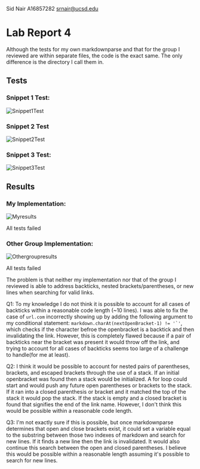 Sid Nair A16857282 srnair@ucsd.edu

# Lab Report 4

Although the tests for my own markdownparse and that for the group I reviewed are within separate files, the code is the exact same. The only difference is the directory I call them in.

## Tests

### Snippet 1 Test:

![Snippet1Test](https://i.gyazo.com/dda181b0178bfd6080bcc963d9bc2d08.png)


### Snippet 2 Test

![Snippet2Test](https://i.gyazo.com/f846b8f462f6c5a9dbe21b120c6c9ddc.png)


### Snippet 3 Test:

![Snippet3Test](https://i.gyazo.com/ca39d971c47aa168dbc9bcdef87fed34.png)



## Results

### My Implementation:

![Myresults](https://i.gyazo.com/294c59c808da913544c2575a7842bfb7.png)

All tests failed



### Other Group Implementation:

![Othergroupresults](https://i.gyazo.com/a2c5d4faeba0aaa7dda10f0ee89f59b0.png)

All tests failed


The problem is that neither my implementation nor that of the group I reviewed is able to address backticks, nested brackets/parentheses, or new lines when searching for valid links.



Q1:
To my knowledge I do not think it is possible to account for all cases of backticks within a reasonable code length (~10 lines). I was able to fix the case of ```url.com``` incorrectly showing up by adding the following argument to my conditional statement: ```markdown.charAt(nextOpenBracket-1) != '`'```, which checks if the character befroe the openbracket is a backtick and then invalidating the link. However, this is completely flawed because if a pair of backticks near the bracket was present it would throw off the link, and trying to account for all cases of backticks seems too large of a challenge to handle(for me at least).

Q2:
I think it would be possible to account for nested pairs of parentheses, brackets, and escaped brackets through the use of a stack. If an initial openbracket was found then a stack would be initialized. A for loop could start and would push any future open parentheses or brackets to the stack. If it ran into a closed parenthesis or bracket and it matched the top of the stack it would pop the stack. If the stack is empty and a closed bracket is found that signifies the end of the link name. However, I don't think this would be possible within a reasonable code length.

Q3:
I'm not exactly sure if this is possible, but once markdownparse determines that open and close brackets exist, it could set a variable equal to the substring between those two indexes of markdown and search for new lines. If it finds a new line then the link is invalidated. It would also continue this search between the open and closed parentheses. I believe this would be possible within a reasonable length assuming it's possible to search for new lines.

